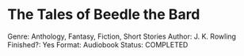 # The Tales of Beedle the Bard

Genre: Anthology, Fantasy, Fiction, Short Stories
Author: J. K. Rowling
Finished?: Yes
Format: Audiobook
Status: COMPLETED